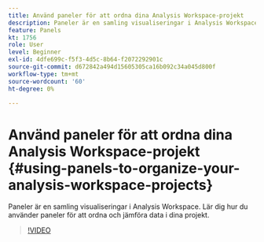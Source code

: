 ```yaml
---
title: Använd paneler för att ordna dina Analysis Workspace-projekt
description: Paneler är en samling visualiseringar i Analysis Workspace. Lär dig hur du använder paneler för att ordna och jämföra data i dina projekt.
feature: Panels
kt: 1756
role: User
level: Beginner
exl-id: 4dfe699c-f5f3-4d5c-8b64-f2072292901c
source-git-commit: d672842a494d15605305ca16b092c34a045d800f
workflow-type: tm+mt
source-wordcount: '60'
ht-degree: 0%

---
```


# Använd paneler för att ordna dina Analysis Workspace-projekt {#using-panels-to-organize-your-analysis-workspace-projects}

Paneler är en samling visualiseringar i Analysis Workspace. Lär dig hur du använder paneler för att ordna och jämföra data i dina projekt.

>[!VIDEO](https://video.tv.adobe.com/v/23388/?quality=12&learn=on)
